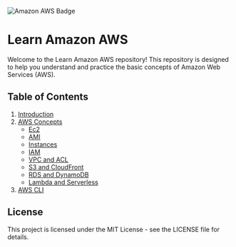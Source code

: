 ![Amazon AWS Badge](https://img.shields.io/badge/Amazon%20AWS-232F3E?logo=amazonaws&logoColor=fff&style=for-the-badge)

# Learn Amazon AWS

Welcome to the Learn Amazon AWS repository! This repository is designed to help you understand and practice the basic concepts of Amazon Web Services (AWS).

## Table of Contents
  1. [Introduction](./intro.md)
  2. [AWS Concepts](./awsconcepts.md)
      - [Ec2](./ec2.md)
      - [AMI](./AMI.md)
      - [Instances](./instances.md)
      - [IAM](./IAM.md)
      - [VPC and ACL](./AWS-VPC-and-ACL.md)
      - [S3 and CloudFront](./S3-and-CloudFront.md)
      - [RDS and DynamoDB](./rds-vs-dynamo-db.md)
      - [Lambda and Serverless](./Lamda-Serverless.md)
  3. [AWS CLI](./AwsCLI.md)
  
## License
This project is licensed under the MIT License - see the LICENSE file for details.


